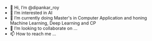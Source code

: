 - 👋 Hi, I’m @dipankar_roy
- 👀 I’m interested in AI
- 🌱 I’m currently doing Master's in Computer Application and honing Machine Learning, Deep Learning and CP
- 💞️ I’m looking to collaborate on ...
- 📫 How to reach me ...

<!---
dip112/dip112 is a ✨ special ✨ repository because its `README.md` (this file) appears on your GitHub profile.
You can click the Preview link to take a look at your changes.
--->
